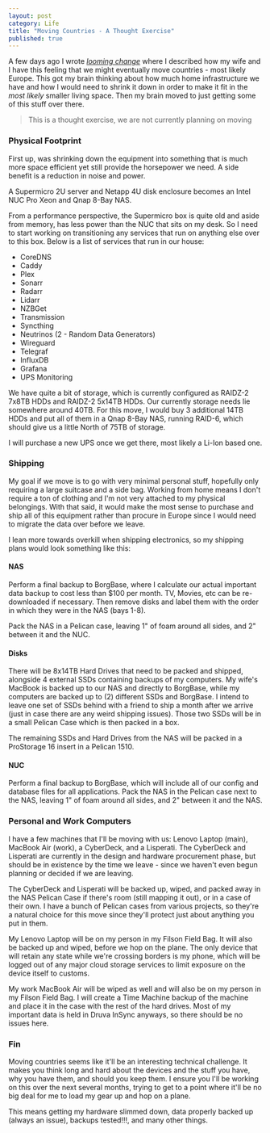 ```yaml
---
layout: post
category: Life
title: "Moving Countries - A Thought Exercise"
published: true
---
```


A few days ago I wrote _[looming change](/looming-change/)_ where I described how my wife and I have this feeling that we might eventually move countries - most likely Europe. This got my brain thinking about how much home infrastructure we have and how I would need to shrink it down in order to make it fit in the _most likely_ smaller living space. Then my brain moved to just getting some of this stuff over there. 

> This is a thought exercise, we are not currently planning on moving

### Physical Footprint

First up, was shrinking down the equipment into something that is much more space efficient yet still provide the horsepower we need. A side benefit is a reduction in noise and power. 

A Supermicro 2U server and Netapp 4U disk enclosure becomes an Intel NUC Pro Xeon and Qnap 8-Bay NAS.

From a performance perspective, the Supermicro box is quite old and aside from memory, has less power than the NUC that sits on my desk. So I need to start working on transitioning any services that run on anything else over to this box. Below is a list of services that run in our house:

* CoreDNS
* Caddy
* Plex
* Sonarr
* Radarr
* Lidarr
* NZBGet
* Transmission
* Syncthing
* Neutrinos (2 - Random Data Generators)
* Wireguard
* Telegraf
* InfluxDB
* Grafana
* UPS Monitoring

We have quite a bit of storage, which is currently configured as RAIDZ-2 7x8TB HDDs and RAIDZ-2 5x14TB HDDs. Our currently storage needs lie somewhere around 40TB. For this move, I would buy 3 additional 14TB HDDs and put all of them in a Qnap 8-Bay NAS, running RAID-6, which should give us a little North of 75TB of storage.

I will purchase a new UPS once we get there, most likely a Li-Ion based one.

### Shipping

My goal if we move is to go with very minimal personal stuff, hopefully only requiring a large suitcase and a side bag. Working from home means I don't require a ton of clothing and I'm not very attached to my physical belongings. With that said, it would make the most sense to purchase and ship all of this equipment rather than procure in Europe since I would need to migrate the data over before we leave. 

I lean more towards overkill when shipping electronics, so my shipping plans would look something like this:

#### NAS

Perform a final backup to BorgBase, where I calculate our actual important data backup to cost less than $100 per month. TV, Movies, etc can be re-downloaded if necessary. Then remove disks and label them with the order in which they were in the NAS (bays 1-8).

Pack the NAS in a Pelican case, leaving 1" of foam around all sides, and 2" between it and the NUC.

#### Disks

There will be 8x14TB Hard Drives that need to be packed and shipped, alongside 4 external SSDs containing backups of my computers. My wife's MacBook is backed up to our NAS and directly to BorgBase, while my computers are backed up to (2) different SSDs and BorgBase. I intend to leave one set of SSDs behind with a friend to ship a month after we arrive (just in case there are any weird shipping issues). Those two SSDs will be in a small Pelican Case which is then packed in a box.

The remaining SSDs and Hard Drives from the NAS will be packed in a ProStorage 16 insert in a Pelican 1510.

#### NUC

Perform a final backup to BorgBase, which will include all of our config and database files for all applications. Pack the NAS in the Pelican case next to the NAS, leaving 1" of foam around all sides, and 2" between it and the NAS.

### Personal and Work Computers

I have a few machines that I'll be moving with us: Lenovo Laptop (main), MacBook Air (work), a CyberDeck, and a Lisperati. The CyberDeck and Lisperati are currently in the design and hardware procurement phase, but should be in existence by the time we leave - since we haven't even begun planning or decided if we are leaving.

The CyberDeck and Lisperati will be backed up, wiped, and packed away in the NAS Pelican Case if there's room (still mapping it out), or in a case of their own. I have a bunch of Pelican cases from various projects, so they're a natural choice for this move since they'll protect just about anything you put in them. 

My Lenovo Laptop will be on my person in my Filson Field Bag. It will also be backed up and wiped, before we hop on the plane. The only device that will retain any state while we're crossing borders is my phone, which will be logged out of any major cloud storage services to limit exposure on the device itself to customs.

My work MacBook Air will be wiped as well and will also be on my person in my Filson Field Bag. I will create a Time Machine backup of the machine and place it in the case with the rest of the hard drives. Most of my important data is held in Druva InSync anyways, so there should be no issues here.

### Fin

Moving countries seems like it'll be an interesting technical challenge. It makes you think long and hard about the devices and the stuff you have, why you have them, and should you keep them. I ensure you I'll be working on this over the next several months, trying to get to a point where it'll be no big deal for me to load my gear up and hop on a plane.

This means getting my hardware slimmed down, data properly backed up (always an issue), backups tested!!!, and many other things.
